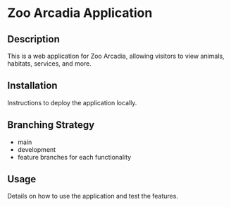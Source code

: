 # Zoo Arcadia Application

## Description
This is a web application for Zoo Arcadia, allowing visitors to view animals, habitats, services, and more.

## Installation
Instructions to deploy the application locally.

## Branching Strategy
- main
- development
- feature branches for each functionality

## Usage
Details on how to use the application and test the features.
